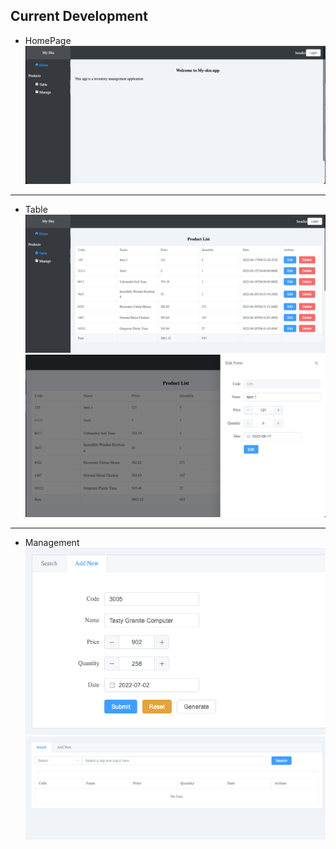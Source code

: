 ## Current Development

* HomePage
![](readme/home.png)

---

* Table
![](readme/table.png)![](readme/table-edit.png)

---

* Management
![](readme/manage-addnew.png)![](readme/manage-search.png)
